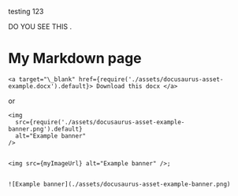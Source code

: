 testing 123

DO YOU SEE THIS
.


# My Markdown page
```
<a target="\_blank" href={require('./assets/docusaurus-asset-example.docx').default}> Download this docx </a>
```
or


```
<img
  src={require('./assets/docusaurus-asset-example-banner.png').default}
  alt="Example banner"
/>


<img src={myImageUrl} alt="Example banner" />;


![Example banner](./assets/docusaurus-asset-example-banner.png)

```
